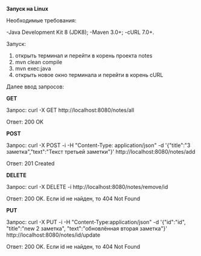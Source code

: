 **Запуск на Linux**

Необходимые требования:

-Java Development Kit 8 (JDK8);
-Maven 3.0+;
-cURL 7.0+.

Запуск:
1. открыть терминал и перейти в корень проекта notes
2. mvn clean compile
3. mvn exec:java
4. открыть новое окно терминала и перейти в корень cURL

Далее ввод запросов:

**GET**

Запрос:
curl -X GET http://localhost:8080/notes/all

Ответ:
200 OK


**POST**

Запрос:
curl -X POST -i -H "Content-Type: application/json" -d '{"title":"3 заметка","text":"Текст третьей заметки"}' http://localhost:8080/notes/add

Ответ:
201 Created


**DELETE**

Запрос:
curl -X DELETE -i http://localhost:8080/notes/remove/id

Ответ:
200 OK. Если id не найден, то 404 Not Found

**PUT**

Запрос:
curl -X PUT -i -H "Content-Type:application/json" -d '{"id":"id", "title":"new 2 заметка", "text":"обновлённая вторая заметка"}' http://localhost:8080/notes/id/update

Ответ:
200 OK. Если id не найден, то 404 Not Found
